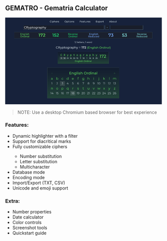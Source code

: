 ## GEMATRO - Gematria Calculator
![GEMATRO - Gematria Calculator](res/preview.png)
> NOTE: Use a desktop Chromium based browser for best experience

### Features:
<ul>
<li>Dynamic highlighter with a filter</li>
<li>Support for diacritical marks</li>
<li>Fully customizable ciphers</li>
    <ul>
        <li>Number substitution</li>
        <li>Letter substitution</li>
        <li>Multicharacter</li>
    </ul>
<li>Database mode</li>
<li>Encoding mode</li>
<li>Import/Export (TXT, CSV)</li>
<li>Unicode and emoji support</li>
</ul>

### Extra:

<ul>
<li>Number properties</li>
<li>Date calculator</li>
<li>Color controls</li>
<li>Screenshot tools</li>
<li>Quickstart guide</li>
</ul>